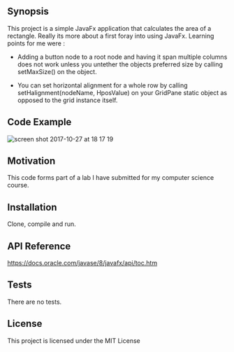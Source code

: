 ## Synopsis

This project is a simple JavaFx application that calculates the area of a rectangle.  Really its more about a first foray into using JavaFx.  Learning points for me were :

* Adding a button node to a root node and having it span multiple columns does not work unless you untether the objects     preferred size by calling setMaxSize() on the object.

* You can set horizontal alignment for a whole row by calling setHalignment(nodeName, HposValue) on your GridPane static object as opposed to the grid instance itself.

## Code Example

![screen shot 2017-10-27 at 18 17 19](https://user-images.githubusercontent.com/17004808/32116738-c758887e-bb43-11e7-9f02-1cea126c19cc.png)

## Motivation

This code forms part of a lab I have submitted for my computer science course.

## Installation

Clone, compile and run.

## API Reference

https://docs.oracle.com/javase/8/javafx/api/toc.htm

## Tests
There are no tests.

## License

This project is licensed under the MIT License
